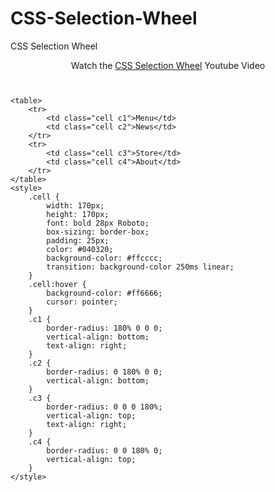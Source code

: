 # CSS-Selection-Wheel
CSS Selection Wheel

<div style="text-align:center; margin:10px">Watch the <a href="https://youtube.com/shorts/PcI_NDH5Q7k" target="_blank">CSS Selection Wheel</a> Youtube Video</div>
<div><br/></div>

```
<table>
    <tr>
        <td class="cell c1">Menu</td>
        <td class="cell c2">News</td>
    </tr>
    <tr>
        <td class="cell c3">Store</td>
        <td class="cell c4">About</td>
    </tr>
</table>
<style>
    .cell {
        width: 170px;
        height: 170px;
        font: bold 28px Roboto;
        box-sizing: border-box;
        padding: 25px;
        color: #040320;
        background-color: #ffcccc;
        transition: background-color 250ms linear;
    }
    .cell:hover {
        background-color: #ff6666;
        cursor: pointer;
    }
    .c1 {
        border-radius: 180% 0 0 0;
        vertical-align: bottom;
        text-align: right;
    }
    .c2 {
        border-radius: 0 180% 0 0;
        vertical-align: bottom;
    }
    .c3 {
        border-radius: 0 0 0 180%;
        vertical-align: top;
        text-align: right;
    }
    .c4 {
        border-radius: 0 0 180% 0;
        vertical-align: top;
    }
</style>
```
